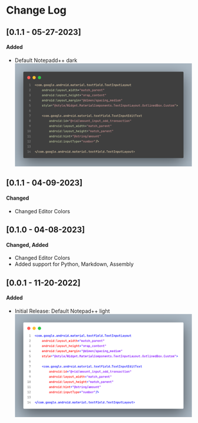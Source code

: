 # Change Log

## [0.1.1 - 05-27-2023]
#### Added

- Default Notepadd++ dark
![Default (Notepad++ dark)](preview/preview_default_dark.png)

## [0.1.1 - 04-09-2023]
#### Changed

- Changed Editor Colors

## [0.1.0 - 04-08-2023]
#### Changed, Added

- Changed Editor Colors
- Added support for Python, Markdown, Assembly

## [0.0.1 - 11-20-2022]
#### Added

- Initial Release: Default Notepad++ light
![Default (Notepad++ light)](preview/preview_default_light.png)
